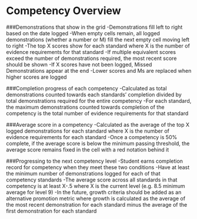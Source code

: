 # Competency Overview

###Demonstrations that show in the grid
-Demonstrations fill left to right based on the date logged
-When empty cells remain, all logged demonstrations (whether a number or M) fill the next empty cell moving left to right 
-The top X scores show for each standard where X is the number of evidence requirements for that standard
-If multiple equivalent scores exceed the number of demonstrations required, the most recent score should be shown
-If X scores have not been logged, Missed Demonstrations appear at the end
-Lower scores and Ms are replaced when higher scores are logged

###Completion progress of each competency
-Calculated as total demonstrations counted towards each standards’ completion divided by total demonstrations required for the entire competency
-For each standard, the maximum demonstrations counted towards completion of the competency is the total number of evidence requirements for that standard 

###Average score in a competency
-Calculated as the average of the top X logged demonstrations for each standard where X is the number of evidence requirements for each standard 
-Once a competency is 50% complete, if the average score is below the minimum passing threshold, the average score remains fixed in the cell with a red notation behind it

###Progressing to the next competency level
-Student earns completion record for competency when they meet these two conditions
  -Have at least the minimum number of demonstrations logged for each of that competency standards
  -The average score across all standards in that competency is at least X-.5 where X is the current level (e.g. 8.5 minimum average for level 9)
-In the future, growth criteria should be added as an alternative promotion metric where growth is calculated as the average of the most recent demonstration for each standard minus the average of the first demonstration for each standard